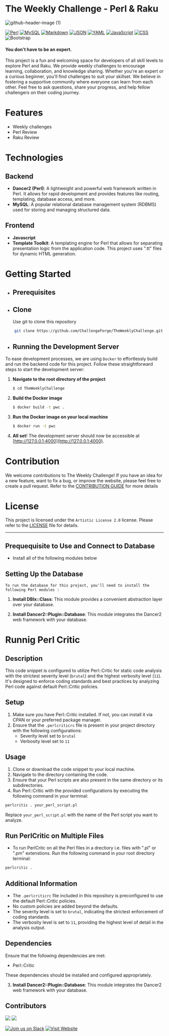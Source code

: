 # The Weekly Challenge - Perl & Raku

![github-header-image (1)](https://github.com/baimamboukar/theweeklychallenge/assets/49169158/38b15a3c-8754-4f5f-bcb5-7142cb8e08b6)

[![Perl](https://img.shields.io/badge/perl-logo?style=for-the-badge)](https://www.perl.org/) [![MySQL](https://img.shields.io/badge/mysql-logo?style=for-the-badge&color=blue)](https://dev.mysql.com/doc/) [![Markdown](https://img.shields.io/badge/Markdown-E34F26?style=for-the-badge&logo=Markdown&logoColor=white)](https://daringfireball.net/projects/markdown/) [![JSON](https://img.shields.io/badge/JSON-EDD07A?style=for-the-badge&logo=JSON&logoColor=white)](https://json.org/) [![YAML](https://img.shields.io/badge/YAML-A9B7C6?style=for-the-badge&logo=YAML&logoColor=white)](https://yaml.org/) [![JavaScript](https://img.shields.io/badge/JavaScript-F7DF1E?style=for-the-badge&logo=JavaScript&logoColor=white)](https://developer.mozilla.org/docs/Web/JavaScript) [![CSS](https://img.shields.io/badge/CSS-2EC4B6?style=for-the-badge&logo=CSS3&logoColor=white)](https://developer.mozilla.org/docs/Web/CSS) ![Bootstrap](https://img.shields.io/badge/Bootstrap-563D7C?style=for-the-badge&logo=bootstrap&logoColor=white)

#### You don't have to be an expert.

This project is a fun and welcoming space for developers of all skill levels to explore Perl and Raku. We provide weekly challenges to encourage learning, collaboration, and knowledge sharing. Whether you're an expert or a curious beginner, you'll find challenges to suit your skillset. We believe in fostering a supportive community where everyone can learn from each other. Feel free to ask questions, share your progress, and help fellow challengers on their coding journey.

# Features

- Weekly challenges
- Perl Review
- Raku Review

# Technologies

## Backend

- **Dancer2 (Perl)**: A lightweight and powerful web framework written in Perl. It allows for rapid development and provides features like routing, templating, database access, and more.
- **MySQL**: A popular relational database management system (RDBMS) used for storing and managing structured data.

## Frontend

- **Javascript**
- **Template Toolkit**: A templating engine for Perl that allows for separating presentation logic from the application code. This project uses ".tt" files for dynamic HTML generation.

# Getting Started

- ## Prerequisites

- ## Clone
  Use git to clone this repository

```Bash
    git clone https://github.com/ChallengeForge/TheWeeklyChallenge.git
```

- ## Running the Development Server

To ease development processes, we are using `Docker` to effortlessly build and run the backend code for this project. Follow these straightforward steps to start the development server:

1. **Navigate to the root directory of the project**
    ```bash
    $ cd TheWeeklyChallenge
    ```

2. **Build the Docker image**
    ```bash
    $ docker build -t pwc .
    ```

3. **Run the Docker image on your local machine**
    ```bash
    $ docker run -t pwc
    ```

4. **All set**! The development server should now be accessible at [http://127.0.0.1:4000](http://127.0.0.1:4000).


# Contribution

We welcome contributions to The Weekly Challenge! If you have an idea for a new feature, want to fix a bug, or improve the website, please feel free to create a pull request. Refer to the [CONTRIBUTION GUIDE](CONTRIBUTING.md) for more details

# License

This project is licensed under the `Artistic License 2.0` license. Please refer to the [LICENSE](LICENSE) file for details.

---

## Prequequisite to Use and Connect to Database

- Install all of the following modules below

## Setting Up the Database

`To run the database for this project, you'll need to install the following Perl modules :`

1. **Install DBIx::Class**: This module provides a convenient abstraction layer over your database.

3. **Install Dancer2::Plugin::Database**: This module integrates the Dancer2 web framework with your database.

# Runnig Perl Critic

## Description
This code snippet is configured to utilize Perl::Critic for static code analysis with the strictest severity level (`brutal`) and the highest verbosity level (`11`). It's designed to enforce coding standards and best practices by analyzing Perl code against default Perl::Critic policies.

## Setup
1. Make sure you have Perl::Critic installed. If not, you can install it via CPAN or your preferred package manager.
2. Ensure that the `.perlcriticrc` file is present in your project directory with the following configurations:
   - Severity level set to `brutal`
   - Verbosity level set to `11`

## Usage
1. Clone or download the code snippet to your local machine.
2. Navigate to the directory containing the code.
3. Ensure that your Perl scripts are also present in the same directory or its subdirectories.
4. Run Perl::Critic with the provided configurations by executing the following command in your terminal:

```bash
perlcritic . your_perl_script.pl
```

Replace `your_perl_script.pl` with the name of the Perl script you want to analyze.

## Run PerlCritic on Multiple Files
- To run PerlCritc on all the Perl files in a drectiory i.e. files with ".pl" or ".pm" extenstions. Run the following command in your root directory terminal:
```bash
perlcritic .
```

## Additional Information
- The `.perlcriticrc` file included in this repository is preconfigured to use the default Perl::Critic policies.
- No custom policies are added beyond the defaults.
- The severity level is set to `brutal`, indicating the strictest enforcement of coding standards.
- The verbosity level is set to `11`, providing the highest level of detail in the analysis output.

## Dependencies
Ensure that the following dependencies are met:
- Perl::Critic

These dependencies should be installed and configured appropriately.

3. **Install Dancer2::Plugin::Database**: This module integrates the Dancer2 web framework with your database.

## Contributors

[![](https://contrib.rocks/image?repo=ChallengeForge/TheWeeklyChallenge)](https://github.com/ChallengeForge/TheWeeklyChallenge/graphs/contributors)
[![](https://contrib.rock-s/image?repo=ChallengeForge/TheWeeklyChallenge)](https://github.com/ChallengeForge/TheWeeklyChallenge/graphs/contributors)

[![Join us on Slack](https://img.shields.io/badge/Join_us-Slack-informational?style=for-the-badge&logo=slack&logoColor=white)](https://join.slack.com/t/theweeklychal-udf4770/shared_invite/zt-2em4g2m29-WGd9LQc1YnNLyn_qHi6xLA)
[![Visit Website](https://img.shields.io/badge/Visit_Website-brightgreen?style=for-the-badge)](https://theweeklychallenge.org)
